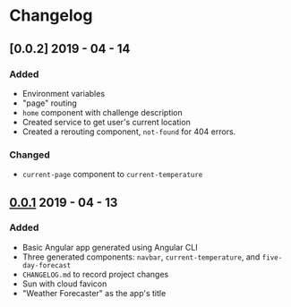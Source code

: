 # Changelog

## [0.0.2] 2019 - 04 - 14
### Added
- Environment variables
- "page" routing
- `home` component with challenge description
- Created service to get user's current location
- Created a rerouting component, `not-found` for 404 errors.

### Changed
- `current-page` component to `current-temperature`

## [0.0.1] 2019 - 04 - 13
### Added
- Basic Angular app generated using Angular CLI
- Three generated components: `navbar`, `current-temperature`, and `five-day-forecast`
- `CHANGELOG.md` to record project changes
- Sun with cloud favicon
- "Weather Forecaster" as the app's title

[0.0.1]:
[0.0.2]: